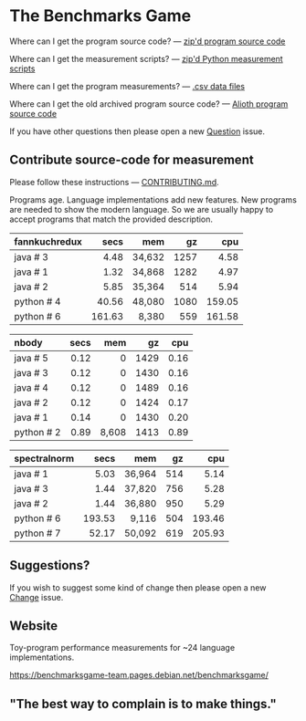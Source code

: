 The Benchmarks Game
===================

Where can I get the program source code? 
 — [zip'd program source code](/public/download/benchmarksgame-sourcecode.zip)

Where can I get the measurement scripts? 
 — [zip'd Python measurement scripts](/public/download/benchmarksgame-script.zip)

Where can I get the program measurements? 
 — [.csv data files](/public/data)

Where can I get the old archived program source code? 
 — [Alioth program source code](https://salsa.debian.org/benchmarksgame-team/archive-alioth-benchmarksgame)

If you have other questions then please open a new [Question](https://salsa.debian.org/benchmarksgame-team/benchmarksgame/issues/new?issuable_template=Question) issue.


Contribute source-code for measurement
--------------------------------------

Please follow these instructions — [CONTRIBUTING.md](/CONTRIBUTING.md).

Programs age. Language implementations add new features. New programs are needed to show the modern language. So we are usually happy to accept programs that match the provided description.

| fannkuchredux | secs | mem | gz | cpu | 
| :------ | -----: | -----: | -----: | -----: |  
| java&nbsp;#&nbsp;3 | 4.48 | 34,632 | 1257 | 4.58 |
| java&nbsp;#&nbsp;1 | 1.32 | 34,868 | 1282 | 4.97 |
| java&nbsp;#&nbsp;2 | 5.85 | 35,364 | 514 | 5.94 |
| python&nbsp;#&nbsp;4 | 40.56 | 48,080 | 1080 | 159.05 |
| python&nbsp;#&nbsp;6 | 161.63 | 8,380 | 559 | 161.58 |

| nbody | secs | mem | gz | cpu | 
| :------ | -----: | -----: | -----: | -----: |  
| java&nbsp;#&nbsp;5 | 0.12 | 0 | 1429 | 0.16 |
| java&nbsp;#&nbsp;3 | 0.12 | 0 | 1430 | 0.16 |
| java&nbsp;#&nbsp;4 | 0.12 | 0 | 1489 | 0.16 |
| java&nbsp;#&nbsp;2 | 0.12 | 0 | 1424 | 0.17 |
| java&nbsp;#&nbsp;1 | 0.14 | 0 | 1430 | 0.20 |
| python&nbsp;#&nbsp;2 | 0.89 | 8,608 | 1413 | 0.89 |

| spectralnorm | secs | mem | gz | cpu | 
| :------ | -----: | -----: | -----: | -----: |  
| java&nbsp;#&nbsp;1 | 5.03 | 36,964 | 514 | 5.14 |
| java&nbsp;#&nbsp;3 | 1.44 | 37,820 | 756 | 5.28 |
| java&nbsp;#&nbsp;2 | 1.44 | 36,880 | 950 | 5.29 |
| python&nbsp;#&nbsp;6 | 193.53 | 9,116 | 504 | 193.46 |
| python&nbsp;#&nbsp;7 | 52.17 | 50,092 | 619 | 205.93 |


Suggestions?
------------

If you wish to suggest some kind of change then please open a new [Change](https://salsa.debian.org/benchmarksgame-team/benchmarksgame/issues/new?issuable_template=Change) issue.


Website
-------

Toy-program performance measurements for ~24 language implementations.

https://benchmarksgame-team.pages.debian.net/benchmarksgame/


"The best way to complain is to make things."
---------------------------------------------



